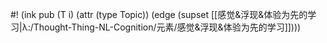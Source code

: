 #! (ink pub (T i) (attr (type Topic)) (edge (supset [[感觉&浮现&体验为先的学习|λ:/Thought-Thing-NL-Cognition/元素/感觉&浮现&体验为先的学习]])))